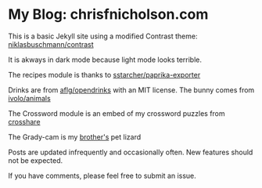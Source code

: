 # My Blog: chrisfnicholson.com

This is a basic Jekyll site using a modified Contrast theme: [niklasbuschmann/contrast](https://www.github.com/datapolitical/contrast)

It is akways in dark mode because light mode looks terrible.

The recipes module is thanks to [sstarcher/paprika-exporter](https://www.github.com/sstarcher/paprika-exporter)

Drinks are from [aflg/opendrinks](https://www.github.com/aflg/opendrinks) with an MIT license. The bunny comes from [ivolo/animals](https://www.github.com/ivolo/animals)

The Crossword module is an embed of my crossword puzzles from [crosshare](https://www.crosshare.org)

The Grady-cam is my [brother's](https://www.github.com/nicholsonjf) pet lizard

Posts are updated infrequently and occasionally often. New features should not be expected.

If you have comments, please feel free to submit an issue.
